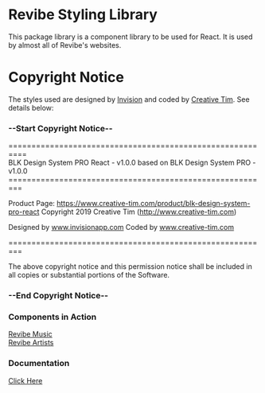 # Revibe Styling Library
This package library is a component library to be used for React. It is used by almost all of Revibe's websites.

# Copyright Notice
The styles used are designed by [Invision](https://www.invision.com) and coded by [Creative Tim](https://www.creative-tim.com). See details below:

### --Start Copyright Notice--

  ==========================================================  
  BLK Design System PRO React - v1.0.0 based on BLK Design System PRO - v1.0.0  
  \=========================================================

  Product Page: https://www.creative-tim.com/product/blk-design-system-pro-react
  Copyright 2019 Creative Tim (http://www.creative-tim.com)

  Designed by www.invisionapp.com Coded by www.creative-tim.com

  =========================================================

  The above copyright notice and this permission notice shall be included in all copies or substantial portions of the Software.

### --End Copyright Notice--

### Components in Action
[Revibe Music](https://revibe.tech)  
[Revibe Artists](https://artist.revibe.tech)

### Documentation
[Click Here](https://docs.revibe.tech/web-component-library/)